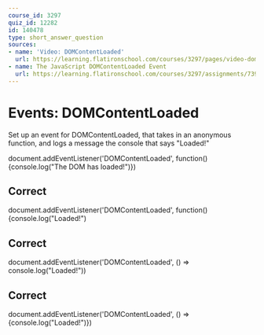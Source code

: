 ```yaml
---
course_id: 3297
quiz_id: 12282
id: 140478
type: short_answer_question
sources:
- name: 'Video: DOMContentLoaded'
  url: https://learning.flatironschool.com/courses/3297/pages/video-domcontentloaded?module_item_id=270738
- name: The JavaScript DOMContentLoaded Event
  url: https://learning.flatironschool.com/courses/3297/assignments/73931?module_item_id=143603
---
```


# Events: DOMContentLoaded

Set up an event for DOMContentLoaded, that takes in an anonymous function, and logs a message the console that says "Loaded!"

document.addEventListener('DOMContentLoaded', function(){console.log("The DOM has loaded!")})

## Correct

document.addEventListener('DOMContentLoaded', function(){console.log("Loaded!")

## Correct

document.addEventListener('DOMContentLoaded', () => console.log("Loaded!"))

## Correct

document.addEventListener('DOMContentLoaded', () => {console.log("Loaded!")})
